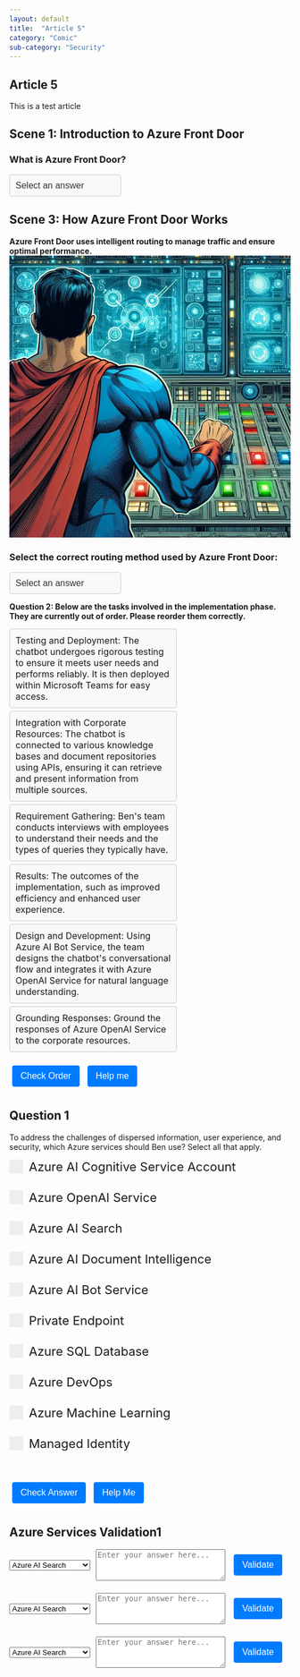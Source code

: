 ```yaml
---
layout: default
title:  "Article 5"
category: "Comic"
sub-category: "Security"
---
```

## Article 5

This is a test article

## Scene 1: Introduction to Azure Front Door


### What is Azure Front Door?
<select id="quiz-dropdown-1" onchange="checkAnswer1()" class="styled-dropdown">
  <option value="">Select an answer</option>
  <option value="correct">A) A global load balancer and CDN</option>
  <option value="wrong1">B) A database service</option>
  <option value="wrong2">C) A storage solution</option>
</select>
<p id="feedback-1"></p>

<script>
  function checkAnswer1() {
    var dropdown = document.getElementById("quiz-dropdown-1");
    var feedback = document.getElementById("feedback-1");
    if (dropdown.value === "correct") {
      feedback.textContent = "Correct!";
      feedback.style.color = "green";
    } else {
      feedback.textContent = "Try again.";
      feedback.style.color = "red";
    }
  }
</script>

<style>
  .styled-dropdown {
    width: 200px;
    padding: 10px;
    border: 1px solid #ccc;
    border-radius: 4px;
    background-color: #f9f9f9;
    font-size: 16px;
    color: #333;
    appearance: none;
    -webkit-appearance: none;
    -moz-appearance: none;
  }

  .styled-dropdown:focus {
    border-color: #007bff;
    box-shadow: 0 0 5px rgba(0, 123, 255, 0.5);
    outline: none;
  }

  details summary {
    cursor: pointer;
    font-weight: bold;
  }

  details[open] summary::after {
    content: "▲";
    float: right;
  }

  details summary::after {
    content: "▼";
    float: right;
  }
</style>

<!--
## Scene 2: Benefits of Azure Front Door

**Let's set up Azure Front Door step by step!**
<br>

### Arrange the steps to set up Azure Front Door in the correct order:
<ul id="sortable-setup" class="styled-list">
  <li class="ui-state-default" data-order="1">Create a Front Door profile</li>
  <li class="ui-state-default" data-order="2">Add backend pools</li>
  <li class="ui-state-default" data-order="3">Configure routing rules</li>
  <li class="ui-state-default" data-order="4">Set up health probes</li>
</ul>

<button onclick="checkOrderSetup()">Check Order</button>
<button onclick="helpMeSetup()">Help me</button>

<p id="feedback-setup"></p>

<script src="https://code.jquery.com/jquery-3.6.0.min.js"></script>
<script src="https://code.jquery.com/ui/1.12.1/jquery-ui.min.js"></script>
<link rel="stylesheet" href="https://code.jquery.com/ui/1.12.1/themes/base/jquery-ui.css">

<script>
  $(function() {
    $("#sortable-setup").sortable();
    $("#sortable-setup").disableSelection();
  });

  function checkOrderSetup() {
    var items = $("#sortable-setup li");
    var correct = true;
    items.each(function(index) {
      if ($(this).data("order") !== index + 1) {
        correct = false;
      }
    });
    var feedback = document.getElementById("feedback-setup");
    if (correct) {
      feedback.textContent = "Correct order!";
      feedback.style.color = "green";
    } else {
      feedback.textContent = "Incorrect order. Try again.";
      feedback.style.color = "red";
    }
  }

  function helpMeSetup() {
    var items = $("#sortable-setup li").sort(function(a, b) {
      return $(a).data("order") - $(b).data("order");
    });
    $("#sortable-setup").html(items);
    document.getElementById("feedback-setup").textContent = "Here is the correct order.";
    document.getElementById("feedback-setup").style.color = "blue";
  }
</script>
-->
<style>
  .styled-list {
    list-style-type: none;
    padding: 0;
    margin: 0;
    width: 300px;
  }

  .styled-list li {
    margin: 5px 0;
    padding: 10px;
    border: 1px solid #ccc;
    border-radius: 4px;
    background-color: #f9f9f9;
    font-size: 16px;
    cursor: move;
    display: flex;
    align-items: center;
    justify-content: space-between;
  }

  .styled-list li:hover {
    background-color: #e9e9e9;
  }

  button {
    margin: 10px 5px;
    padding: 10px 15px;
    border: none;
    border-radius: 4px;
    background-color: #007bff;
    color: white;
    font-size: 16px;
    cursor: pointer;
  }

  button:hover {
    background-color: #0056b3;
  }

  #feedback-setup {
    margin-top: 10px;
    font-size: 16px;
  }
</style>

## Scene 3: How Azure Front Door Works

**Azure Front Door uses intelligent routing to manage traffic and ensure optimal performance.**
<a href="./3.png" download>
  <img src="./3.png" alt="Digital and App Innovation">
</a>

### Select the correct routing method used by Azure Front Door:
<select id="quiz-dropdown-2" onchange="checkAnswer2()" class="styled-dropdown">
  <option value="">Select an answer</option>
  <option value="correct">A) Path-based routing</option>
  <option value="wrong1">B) IP-based routing</option>
  <option value="wrong2">C) DNS-based routing</option>
</select>
<p id="feedback-2"></p>

<script>
  function checkAnswer2() {
    var dropdown = document.getElementById("quiz-dropdown-2");
    var feedback = document.getElementById("feedback-2");
    if (dropdown.value === "correct") {
      feedback.textContent = "Correct!";
      feedback.style.color = "green";
    } else {
      feedback.textContent = "Try again.";
      feedback.style.color = "red";
    }
  }
</script>


**Question 2: Below are the tasks involved in the implementation phase. They are currently out of order. Please reorder them correctly.**


<ul id="sortable-setup" class="styled-list">
  <li class="ui-state-default" data-order="5">Testing and Deployment: The chatbot undergoes rigorous testing to ensure it meets user needs and performs reliably. It is then deployed within Microsoft Teams for easy access.</li>
  <li class="ui-state-default" data-order="3">Integration with Corporate Resources: The chatbot is connected to various knowledge bases and document repositories using APIs, ensuring it can retrieve and present information from multiple sources.</li>
  <li class="ui-state-default" data-order="1">Requirement Gathering: Ben's team conducts interviews with employees to understand their needs and the types of queries they typically have.</li>
  <li class="ui-state-default" data-order="6">Results: The outcomes of the implementation, such as improved efficiency and enhanced user experience.</li>
  <li class="ui-state-default" data-order="2">Design and Development: Using Azure AI Bot Service, the team designs the chatbot's conversational flow and integrates it with Azure OpenAI Service for natural language understanding.</li>
  <li class="ui-state-default" data-order="4">Grounding Responses: Ground the responses of Azure OpenAI Service to the corporate resources.</li>
</ul>

<button onclick="checkOrderSetup()">Check Order</button>
<button onclick="helpMeSetup()">Help me</button>

<p id="feedback-setup"></p>

<script src="https://code.jquery.com/jquery-3.6.0.min.js"></script>
<script src="https://code.jquery.com/ui/1.12.1/jquery-ui.min.js"></script>
<link rel="stylesheet" href="https://code.jquery.com/ui/1.12.1/themes/base/jquery-ui.css">

<script>
  $(function() {
    $("#sortable-setup").sortable();
    $("#sortable-setup").disableSelection();
  });

  function checkOrderSetup() {
    var items = $("#sortable-setup li");
    var correct = true;
    items.each(function(index) {
      if ($(this).data("order") !== index + 1) {
        correct = false;
      }
    });
    var feedback = document.getElementById("feedback-setup");
    if (correct) {
      feedback.textContent = "Correct order!";
      feedback.style.color = "green";
    } else {
      feedback.textContent = "Incorrect order. Try again.";
      feedback.style.color = "red";
    }
  }

  function helpMeSetup() {
    var items = $("#sortable-setup li").sort(function(a, b) {
      return $(a).data("order") - $(b).data("order");
    });
    $("#sortable-setup").html(items);
    document.getElementById("feedback-setup").textContent = "Here is the correct order.";
    document.getElementById("feedback-setup").style.color = "blue";
  }
</script>

## Question 1
To address the challenges of dispersed information, user experience, and security, which Azure services should Ben use? Select all that apply.

<form id="quiz-form">
  <label class="checkbox-container"><input type="checkbox" name="service" value="1"> Azure AI Cognitive Service Account<span class="checkmark"></span></label><br>
  <label class="checkbox-container"><input type="checkbox" name="service" value="2"> Azure OpenAI Service<span class="checkmark"></span></label><br>
  <label class="checkbox-container"><input type="checkbox" name="service" value="3"> Azure AI Search<span class="checkmark"></span></label><br>
  <label class="checkbox-container"><input type="checkbox" name="service" value="4"> Azure AI Document Intelligence<span class="checkmark"></span></label><br>
  <label class="checkbox-container"><input type="checkbox" name="service" value="5"> Azure AI Bot Service<span class="checkmark"></span></label><br>
  <label class="checkbox-container"><input type="checkbox" name="service" value="6"> Private Endpoint<span class="checkmark"></span></label><br>
  <label class="checkbox-container"><input type="checkbox" name="service" value="7"> Azure SQL Database<span class="checkmark"></span></label><br>
  <label class="checkbox-container"><input type="checkbox" name="service" value="8"> Azure DevOps<span class="checkmark"></span></label><br>
  <label class="checkbox-container"><input type="checkbox" name="service" value="9"> Azure Machine Learning<span class="checkmark"></span></label><br>
  <label class="checkbox-container"><input type="checkbox" name="service" value="10"> Managed Identity<span class="checkmark"></span></label><br>
  <br>
  <button type="button" onclick="checkAnswers()">Check Answer</button>
  <button type="button" onclick="showAnswers()">Help Me</button>
</form>

<p id="result"></p>

<style>
  .checkbox-container {
    display: block;
    position: relative;
    padding-left: 35px;
    margin-bottom: 12px;
    cursor: pointer;
    font-size: 22px;
    user-select: none;
  }

  .checkbox-container input {
    position: absolute;
    opacity: 0;
    cursor: pointer;
    height: 0;
    width: 0;
  }

  .checkmark {
    position: absolute;
    top: 0;
    left: 0;
    height: 25px;
    width: 25px;
    background-color: #eee;
  }

  .checkbox-container input:checked ~ .checkmark {
    background-color: #2196F3;
  }

  .checkmark:after {
    content: "";
    position: absolute;
    display: none;
  }

  .checkbox-container input:checked ~ .checkmark:after {
    display: block;
  }

  .checkbox-container .checkmark:after {
    left: 9px;
    top: 5px;
    width: 5px;
    height: 10px;
    border: solid white;
    border-width: 0 3px 3px 0;
    transform: rotate(45deg);
  }

  #result {
    font-size: 20px;
    margin-top: 20px;
  }

  #result.correct {
    color: blue;
  }

  #result.incorrect {
    color: red;
  }
</style>

<script>
  const correctAnswers = [2, 3, 5, 6, 10];

  function checkAnswers() {
    const selected = Array.from(document.querySelectorAll('input[name="service"]:checked')).map(cb => parseInt(cb.value));
    const isCorrect = correctAnswers.every(val => selected.includes(val)) && selected.length === correctAnswers.length;
    const resultElement = document.getElementById('result');
    resultElement.innerText = isCorrect ? 'Correct' : 'Try again';
    resultElement.className = isCorrect ? 'correct' : 'incorrect';
  }

  function showAnswers() {
    document.querySelectorAll('input[name="service"]').forEach(cb => {
      cb.checked = correctAnswers.includes(parseInt(cb.value));
    });
    const resultElement = document.getElementById('result');
    resultElement.innerText = 'This is the correct order';
    resultElement.className = 'correct';
  }
</script>

## Azure Services Validation1

<form id="validation-form">
  <div class="service-row">
    <select name="service" class="service-dropdown">
      <option value="Azure AI Search">Azure AI Search</option>
      <option value="Azure OpenAI">Azure OpenAI</option>
      <option value="Azure AI Bot Service">Azure AI Bot Service</option>
    </select>
    <textarea name="answer" class="service-textarea" placeholder="Enter your answer here..."></textarea>
    <button type="button" onclick="validateAnswer(this)">Validate</button>
    <span class="result"></span>
  </div>
  <div class="service-row">
    <select name="service" class="service-dropdown">
      <option value="Azure AI Search">Azure AI Search</option>
      <option value="Azure OpenAI">Azure OpenAI</option>
      <option value="Azure AI Bot Service">Azure AI Bot Service</option>
    </select>
    <textarea name="answer" class="service-textarea" placeholder="Enter your answer here..."></textarea>
    <button type="button" onclick="validateAnswer(this)">Validate</button>
    <span class="result"></span>
  </div>
  <div class="service-row">
    <select name="service" class="service-dropdown">
      <option value="Azure AI Search">Azure AI Search</option>
      <option value="Azure OpenAI">Azure OpenAI</option>
      <option value="Azure AI Bot Service">Azure AI Bot Service</option>
    </select>
    <textarea name="answer" class="service-textarea" placeholder="Enter your answer here..."></textarea>
    <button type="button" onclick="validateAnswer(this)">Validate</button>
    <span class="result"></span>
  </div>
</form>

<style>
  .service-row {
    display: flex;
    align-items: center;
    margin-bottom: 20px;
  }
  .service-dropdown {
    margin-right: 10px;
  }
  .service-textarea {
    margin-right: 10px;
    width: 300px;
    height: 50px;
  }
  .result {
    font-size: 16px;
    margin-left: 10px;
  }
  .result.correct {
    color: blue;
  }
</style>

<script>
  const correctAnswers = {
    "Azure AI Search": "Efficient Query Processing: Optimized for fast and efficient query processing, ensuring quick response times.",
    "Azure OpenAI": "Diverse Models: Models can be used for content generation, summarization, semantic search, natural language to code translation, and more.",
    "Azure AI Bot Service": "Integrated Development Environment: Low-Code and No-Code Options, Offers various templates for different bot scenarios, including Q&A, customer service, and more, to speed up development."
  };

  function validateAnswer(button) {
    const row = button.closest('.service-row');
    const service = row.querySelector('.service-dropdown').value;
    const resultElement = row.querySelector('.result');
    resultElement.innerText = correctAnswers[service];
    resultElement.className = 'result correct';
  }
</script>
